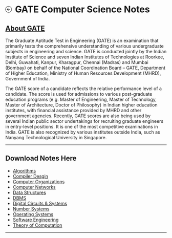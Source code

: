 <h1><a href="{{ "/" | absolute_url }}"><img style="max-width: 4%" src="/images/back.png"></a><label style="margin-left: 2%">GATE Computer Science Notes</label></h1>

## [About GATE](https://en.wikipedia.org/wiki/Graduate_Aptitude_Test_in_Engineering)

The Graduate Aptitude Test in Engineering (GATE) is an examination that primarily tests the comprehensive understanding of various undergraduate subjects in engineering and science. GATE is conducted jointly by the Indian Institute of Science and seven Indian Institutes of Technologies at Roorkee, Delhi, Guwahati, Kanpur, Kharagpur, Chennai (Madras) and Mumbai (Bombay) on behalf of the National Coordination Board – GATE, Department of Higher Education, Ministry of Human Resources Development (MHRD), Government of India.

The GATE score of a candidate reflects the relative performance level of a candidate. The score is used for admissions to various post-graduate education programs (e.g. Master of Engineering, Master of Technology, Master of Architecture, Doctor of Philosophy) in Indian higher education institutes, with financial assistance provided by MHRD and other government agencies. Recently, GATE scores are also being used by several Indian public sector undertakings for recruiting graduate engineers in entry-level positions. It is one of the most competitive examinations in India. GATE is also recognized by various institutes outside India, such as Nanyang Technological University in Singapore.

---

## Download Notes Here
- [Algorithms](/pdf/algorithms.zip)
- [Compiler Desgin](/pdf/compiler.pdf)
- [Computer Organizations](/pdf/computer_organizations.pdf)
- [Computer Networks](/pdf/computer_networks.pdf)
- [Data Structures](https://www.dropbox.com/s/ei68x2rszr8ie50/Data%20Structures.zip?dl=0)
- [DBMS](/pdf/dbms.pdf)
- [Digital Circuits & Systems](/pdf/dcs.zip)
- [Number Systems](/pdf/number_systems.pdf)
- [Operating Systems](/pdf/os.zip)
- [Software Engineering](/pdf/software_engg.pdf)
- [Theory of Computation](/pdf/toc.pdf)

---
